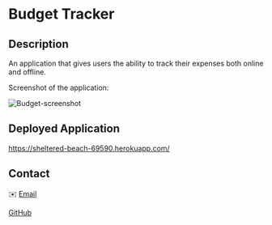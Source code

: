 # Budget Tracker

## Description

An application that gives users the ability to track their expenses both online and offline.

Screenshot of the application:

![Budget-screenshot](https://user-images.githubusercontent.com/89723289/172533856-6244054e-f8a1-4d86-a0de-6c7080c59ac0.jpeg)

## Deployed Application

https://sheltered-beach-69590.herokuapp.com/

## Contact
✉️ [Email](mailto:kota418@gmail.com) 

[GitHub](https://github.com/CodySawa)<br />
